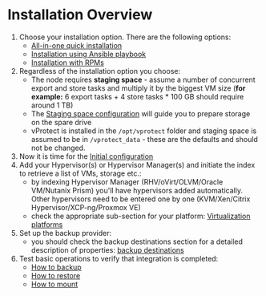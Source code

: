 # Installation Overview

1. Choose your installation option. There are the following options:
   * [All-in-one quick installation](quick-install-all-in-one.md)
   * [Installation using Ansible playbook](installation-using-ansible-playbook.md)
   * [Installation with RPMs](installation-with-rpms.md)
2. Regardless of the installation option you choose:
   * The node requires **staging space** - assume a number of concurrent export and store tasks and multiply it by the biggest VM size \(**for example:** 6 export tasks + 4 store tasks \* 100 GB should require around 1 TB\)
   * The [Staging space configuration](common-tasks/staging-space-configuration.md) will guide you to prepare storage on the spare drive
   * vProtect is installed in the `/opt/vprotect` folder and staging space is assumed to be in `/vprotect_data` - these are the defaults and should not be changed.
3. Now it is time for the [Initial configuration](initial-configuration.md)
4. Add your Hypervisor\(s\) or Hypervisor Manager\(s\) and initiate the index to retrieve a list of VMs, storage etc.:
   * by indexing Hypervisor Manager \(RHV/oVirt/OLVM/Oracle VM/Nutanix Prism\) you'll have hypervisors added automatically. Other hypervisors need to be entered one by one \(KVM/Xen/Citrix Hypervisor/XCP-ng/Proxmox VE\)
   * check the appropriate sub-section for your platform: [Virtualization platforms](protected-platforms/virtual-machines/)
5. Set up the backup provider:
   * you should check the backup destinations section for a detailed description of properties: [backup destinations](backup-destinations/)
6. Test basic operations to verify that integration is completed:
   * [How to backup](../administration/virtual-environments/instances/backup-on-demand.md)
   * [How to restore](../administration/virtual-environments/instances/restore-on-demand.md)
   * [How to mount](../administration/virtual-environments/file-level-restore-mounted-backup-1.md)

